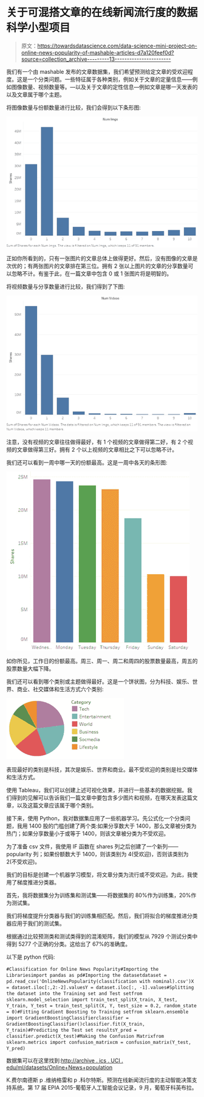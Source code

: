 # 关于可混搭文章的在线新闻流行度的数据科学小型项目

> 原文：<https://towardsdatascience.com/data-science-mini-project-on-online-news-popularity-of-mashable-articles-d7a120feef0d?source=collection_archive---------13----------------------->

我们有一个由 mashable 发布的文章数据集，我们希望预测给定文章的受欢迎程度。这是一个分类问题。一些特征属于各种类别，例如关于文章的定量信息——例如图像数量、视频数量等。—以及关于文章的定性信息—例如文章是哪一天发表的以及文章属于哪个主题。

将图像数量与份额数量进行比较，我们会得到以下条形图:

![](img/75c5a51a4d4bfa3232ef2c0a34fc0691.png)

正如你所看到的，只有一张图片的文章总体上做得更好。然后，没有图像的文章是次优的；有两张图片的文章排在第三位。拥有 2 张以上图片的文章的分享数量可以忽略不计。有鉴于此，在一篇文章中包含 0 或 1 张图片将是明智的。

将视频数量与分享数量进行比较，我们得到了下图:

![](img/ab3601e9d88c8b159b1d6868309b93f0.png)

注意，没有视频的文章往往做得最好，有 1 个视频的文章做得第二好，有 2 个视频的文章做得第三好。拥有 2 个以上视频的文章相比之下可以忽略不计。

我们还可以看到一周中哪一天的份额最高。这是一周中各天的条形图:

![](img/0cd617bc3ac2262b1e63d2ca79a7fb14.png)

如你所见，工作日的份额最高。周三、周一、周二和周四的股票数量最高，周五的股票数量大幅下降。

我们还可以看到哪个类别或主题做得最好。这是一个饼状图，分为科技、娱乐、世界、商业、社交媒体和生活方式六个类别:

![](img/4300c66123eba9ee703489bef483fb6b.png)

表现最好的类别是科技，其次是娱乐、世界和商业。最不受欢迎的类别是社交媒体和生活方式。

使用 Tableau，我们可以创建上述可视化效果，并进行一些基本的数据挖掘。我们得到的见解可以告诉我们一篇文章中要包含多少图片和视频，在哪天发表这篇文章，以及这篇文章应该属于哪个类别。

接下来，使用 Python，我对数据集应用了一些机器学习。先公式化一个分类问题，我用 1400 股的门槛创建了两个类:如果分享数大于 1400，那么文章被分类为热门；如果分享数量小于或等于 1400，则该文章被分类为不受欢迎。

为了准备 csv 文件，我使用 IF 函数在 shares 列之后创建了一个新列——popularity 列；如果份额数大于 1400，则该类别为 4(受欢迎)，否则该类别为 2(不受欢迎)。

我们的目标是创建一个机器学习模型，将文章分类为流行或不受欢迎。为此，我使用了梯度推进分类器。

首先，我将数据集分为训练集和测试集——将数据集的 80%作为训练集，20%作为测试集。

我们将梯度提升分类器与我们的训练集相匹配。然后，我们将拟合的梯度推进分类器应用于我们的测试集。

根据通过比较预测类和测试类得到的混淆矩阵，我们的模型从 7929 个测试分类中得到 5277 个正确的分类。这给出了 67%的准确度。

以下是 python 代码:

```
#Classification for Online News Popularity#Importing the Librariesimport pandas as pd#Importing the datasetdataset = pd.read_csv('OnlineNewsPopularity(classification with nominal).csv')X = dataset.iloc[:,2:-2].valuesY = dataset.iloc[:, -1].values#Splitting the dataset into the Training set and Test setfrom sklearn.model_selection import train_test_splitX_train, X_test, Y_train, Y_test = train_test_split(X, Y, test_size = 0.2, random_state = 0)#Fitting Gradient Boosting to Training setfrom sklearn.ensemble import GradientBoostingClassifierclassifier = GradientBoostingClassifier()classifier.fit(X_train, Y_train)#Predicting the Test set resultsY_pred = classifier.predict(X_test)#Making the Confusion Matrixfrom sklearn.metrics import confusion_matrixcm = confusion_matrix(Y_test, Y_pred)
```

数据集可以在这里找到:[http://archive . ics . UCI . edu/ml/datasets/Online+News+population](http://archive.ics.uci.edu/ml/datasets/Online+News+Popularity)

K.费尔南德斯 p .维纳格雷和 p .科尔特斯。预测在线新闻流行度的主动智能决策支持系统。第 17 届 EPIA 2015-葡萄牙人工智能会议记录，9 月，葡萄牙科英布拉。